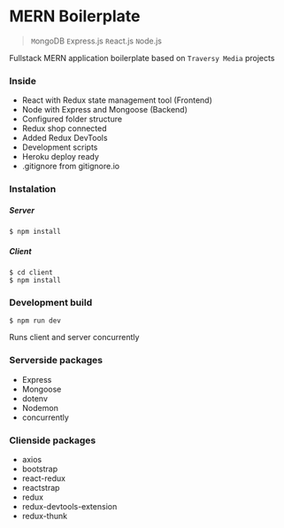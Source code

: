 # MERN Boilerplate

> `M`ongoDB `E`xpress.js `R`eact.js `N`ode.js

Fullstack MERN application boilerplate based on `Traversy Media` projects

### Inside

- React with Redux state management tool (Frontend)
- Node with Express and Mongoose (Backend)
- Configured folder structure
- Redux shop connected
- Added Redux DevTools
- Development scripts
- Heroku deploy ready
- .gitignore from gitignore.io

### Instalation

##### Server

    $ npm install

##### Client

    $ cd client
    $ npm install

### Development build

    $ npm run dev

Runs client and server concurrently

### Serverside packages

- Express
- Mongoose
- dotenv
- Nodemon
- concurrently

### Clienside packages

- axios
- bootstrap
- react-redux
- reactstrap
- redux
- redux-devtools-extension
- redux-thunk
